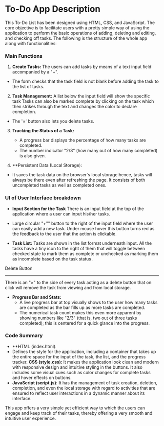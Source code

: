 # To-Do App Description

This To-Do List has been designed using HTML, CSS, and JavaScript. The core objective is to facilitate users with a pretty simple way of using the application to perform the basic operations of adding, deleting and editing, and checking off tasks. The following is the structure of the whole app along with functionalities:

### Main Functions
1. **Create Tasks:**
   The users can add tasks by means of a text input field accompanied by a "+".
- The form checks that the task field is not blank before adding the task to the list of tasks.

2. **Task Management:**
   A list below the input field will show the specific task
   Tasks can also be marked complete by clicking on the task which then strikes through the text and changes the color to declare completion.
- The '×' button also lets you delete tasks.
3. **Tracking the Status of a Task:**
   - A progress bar displays the percentage of how many tasks are completed.
   - The number indicator "2/3" (how many out of how many completed) is also given.

4. **Persistent Data (Local Storage):
- It saves the task data on the browser's local storage hence, tasks will always be there even after refreshing the page.
  It consists of both uncompleted tasks as well as completed ones.

### UI of User Interface breakdown
- **Input Section for the Task**
  There is an input field at the top of the application where a user can input his/her tasks.
- Large circular "+"" button to the right of the input field where the user can easily add a new task. Under mouse hover this button turns red as the feedback to the user that the action is clickable.

- **Task List:**
Tasks are shown in the list format underneath input. All the tasks have a tiny icon to the right of them that will toggle between checked state to mark them as complete or unchecked as marking them as incomplete based on the task status .

Delete Button
____________________
There is an "×" to the side of every task acting as a delete button that on click will remove the task from viewing and from local storage.

- **Progress Bar and Stats:**
  - A live progress bar at top visually shows to the user how many tasks are completed as the bar fills up as more tasks are completed.
  - The numerical task count makes this even more apparent by showing numbers like "2/3" (that is, two out of three tasks completed); this is centered for a quick glance into the progress.

### Code Summary
- **HTML (index.html):
- Defines the style for the application, including a container that takes up the entire space for the input of the task, the list, and the progress tracker.
  **CSS (style.css):**
    It makes the application look clean and modern with responsive design and intuitive styling in the buttons. It also includes some visual cues such as color changes for complete tasks and hover effects on buttons.
- **JavaScript (script.js):**
It has the management of task creation, deletion, completion, and even the local storage with regard to activities that are ensured to reflect user interactions in a dynamic manner about its interface.

This app offers a very simple yet efficient way to which the users can engage and keep track of their tasks, thereby offering a very smooth and intuitive user experience.